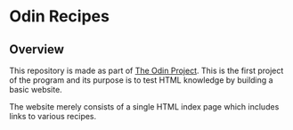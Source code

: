 # Odin Recipes

## Overview

This repository is made as part of [The Odin Project](https://www.theodinproject.com/). This is the first project of the program and its purpose is to test HTML knowledge by building a basic website.

The website merely consists of a single HTML index page which includes links to various recipes.